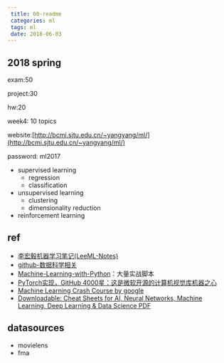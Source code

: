```yaml
---
 title: 00-readme
 categories: ml
 tags: ml
 date: 2018-06-03
---
```


## 2018 spring 

exam:50

project:30

hw:20

week4: 10 topics

website:[http://bcmi.sjtu.edu.cn/~yangyang/ml/](http://bcmi.sjtu.edu.cn/~yangyang/ml/)    

password: ml2017

- supervised learning
    - regression
    - classification
- unsupervised learning
    - clustering
    - dimensionality reduction
- reinforcement learning

## ref

- [李宏毅机器学习笔记(LeeML-Notes)](https://datawhalechina.github.io/leeml-notes/#/)
- [github-数据科学相关](https://github.com/fengdu78/Data-Science-Notes)
- [Machine-Learning-with-Python](https://github.com/susanli2016/Machine-Learning-with-Python)：大量实战脚本
- [PyTorch实现，GitHub 4000星：这是微软开源的计算机视觉库机器之心](https://zhuanlan.zhihu.com/p/193092679)
- [Machine Learning Crash Course by google](https://developers.google.com/machine-learning/crash-course/embeddings/obtaining-embeddings)
- [Downloadable: Cheat Sheets for AI, Neural Networks, Machine Learning, Deep Learning & Data Science PDF](https://becominghuman.ai/cheat-sheets-for-ai-neural-networks-machine-learning-deep-learning-big-data-science-pdf-f22dc900d2d7)

## datasources

- movielens
- fma

